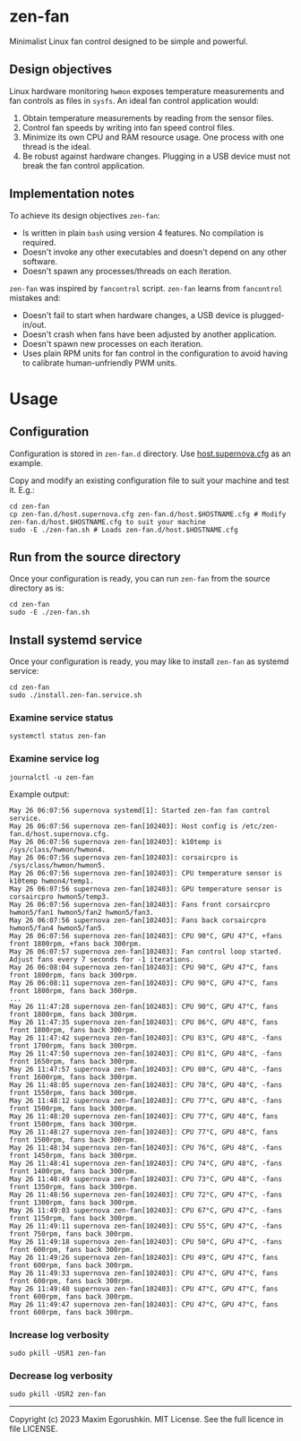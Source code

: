 # zen-fan
Minimalist Linux fan control designed to be simple and powerful.

## Design objectives
Linux hardware monitoring `hwmon` exposes temperature measurements and fan controls as files in `sysfs`. An ideal fan control application would:

1. Obtain temperature measurements by reading from the sensor files.
2. Control fan speeds by writing into fan speed control files.
3. Minimize its own CPU and RAM resource usage. One process with one thread is the ideal.
4. Be robust against hardware changes. Plugging in a USB device must not break the fan control application.

## Implementation notes
To achieve its design objectives `zen-fan`:

* Is written in plain `bash` using version 4 features. No compilation is required.
* Doesn't invoke any other executables and doesn't depend on any other software.
* Doesn't spawn any processes/threads on each iteration.

`zen-fan` was inspired by `fancontrol` script. `zen-fan` learns from `fancontrol` mistakes and:
* Doesn't fail to start when hardware changes, a USB device is plugged-in/out.
* Doesn't crash when fans have been adjusted by another application.
* Doesn't spawn new processes on each iteration.
* Uses plain RPM units for fan control in the configuration to avoid having to calibrate human-unfriendly PWM units.

# Usage

## Configuration
Configuration is stored in `zen-fan.d` directory. Use [host.supernova.cfg](zen-fan.d/host.supernova.cfg) as an example.

Copy and modify an existing configuration file to suit your machine and test it. E.g.:

```
cd zen-fan
cp zen-fan.d/host.supernova.cfg zen-fan.d/host.$HOSTNAME.cfg # Modify zen-fan.d/host.$HOSTNAME.cfg to suit your machine
sudo -E ./zen-fan.sh # Loads zen-fan.d/host.$HOSTNAME.cfg
```

## Run from the source directory
Once your configuration is ready, you can run `zen-fan` from the source directory as is:
```
cd zen-fan
sudo -E ./zen-fan.sh
```

## Install systemd service
Once your configuration is ready, you may like to install `zen-fan` as systemd service:

```
cd zen-fan
sudo ./install.zen-fan.service.sh
```

### Examine service status

```
systemctl status zen-fan
```

### Examine service log
```
journalctl -u zen-fan
```

Example output:
```
May 26 06:07:56 supernova systemd[1]: Started zen-fan fan control service.
May 26 06:07:56 supernova zen-fan[102403]: Host config is /etc/zen-fan.d/host.supernova.cfg.
May 26 06:07:56 supernova zen-fan[102403]: k10temp is /sys/class/hwmon/hwmon4.
May 26 06:07:56 supernova zen-fan[102403]: corsaircpro is /sys/class/hwmon/hwmon5.
May 26 06:07:56 supernova zen-fan[102403]: CPU temperature sensor is k10temp hwmon4/temp1.
May 26 06:07:56 supernova zen-fan[102403]: GPU temperature sensor is corsaircpro hwmon5/temp3.
May 26 06:07:56 supernova zen-fan[102403]: Fans front corsaircpro hwmon5/fan1 hwmon5/fan2 hwmon5/fan3.
May 26 06:07:56 supernova zen-fan[102403]: Fans back corsaircpro hwmon5/fan4 hwmon5/fan5.
May 26 06:07:56 supernova zen-fan[102403]: CPU 90°C, GPU 47°C, +fans front 1800rpm, +fans back 300rpm.
May 26 06:07:57 supernova zen-fan[102403]: Fan control loop started. Adjust fans every 7 seconds for -1 iterations.
May 26 06:08:04 supernova zen-fan[102403]: CPU 90°C, GPU 47°C, fans front 1800rpm, fans back 300rpm.
May 26 06:08:11 supernova zen-fan[102403]: CPU 90°C, GPU 47°C, fans front 1800rpm, fans back 300rpm.
...
May 26 11:47:28 supernova zen-fan[102403]: CPU 90°C, GPU 47°C, fans front 1800rpm, fans back 300rpm.
May 26 11:47:35 supernova zen-fan[102403]: CPU 86°C, GPU 48°C, fans front 1800rpm, fans back 300rpm.
May 26 11:47:42 supernova zen-fan[102403]: CPU 83°C, GPU 48°C, -fans front 1700rpm, fans back 300rpm.
May 26 11:47:50 supernova zen-fan[102403]: CPU 81°C, GPU 48°C, -fans front 1650rpm, fans back 300rpm.
May 26 11:47:57 supernova zen-fan[102403]: CPU 80°C, GPU 48°C, -fans front 1600rpm, fans back 300rpm.
May 26 11:48:05 supernova zen-fan[102403]: CPU 78°C, GPU 48°C, -fans front 1550rpm, fans back 300rpm.
May 26 11:48:12 supernova zen-fan[102403]: CPU 77°C, GPU 48°C, -fans front 1500rpm, fans back 300rpm.
May 26 11:48:20 supernova zen-fan[102403]: CPU 77°C, GPU 48°C, fans front 1500rpm, fans back 300rpm.
May 26 11:48:27 supernova zen-fan[102403]: CPU 77°C, GPU 48°C, fans front 1500rpm, fans back 300rpm.
May 26 11:48:34 supernova zen-fan[102403]: CPU 76°C, GPU 48°C, -fans front 1450rpm, fans back 300rpm.
May 26 11:48:41 supernova zen-fan[102403]: CPU 74°C, GPU 48°C, -fans front 1400rpm, fans back 300rpm.
May 26 11:48:49 supernova zen-fan[102403]: CPU 73°C, GPU 48°C, -fans front 1350rpm, fans back 300rpm.
May 26 11:48:56 supernova zen-fan[102403]: CPU 72°C, GPU 47°C, -fans front 1300rpm, fans back 300rpm.
May 26 11:49:03 supernova zen-fan[102403]: CPU 67°C, GPU 47°C, -fans front 1150rpm, fans back 300rpm.
May 26 11:49:11 supernova zen-fan[102403]: CPU 55°C, GPU 47°C, -fans front 750rpm, fans back 300rpm.
May 26 11:49:18 supernova zen-fan[102403]: CPU 50°C, GPU 47°C, -fans front 600rpm, fans back 300rpm.
May 26 11:49:26 supernova zen-fan[102403]: CPU 49°C, GPU 47°C, fans front 600rpm, fans back 300rpm.
May 26 11:49:33 supernova zen-fan[102403]: CPU 47°C, GPU 47°C, fans front 600rpm, fans back 300rpm.
May 26 11:49:40 supernova zen-fan[102403]: CPU 47°C, GPU 47°C, fans front 600rpm, fans back 300rpm.
May 26 11:49:47 supernova zen-fan[102403]: CPU 47°C, GPU 47°C, fans front 600rpm, fans back 300rpm.
```

### Increase log verbosity
```
sudo pkill -USR1 zen-fan
```

### Decrease log verbosity
```
sudo pkill -USR2 zen-fan
```

---

Copyright (c) 2023 Maxim Egorushkin. MIT License. See the full licence in file LICENSE.

